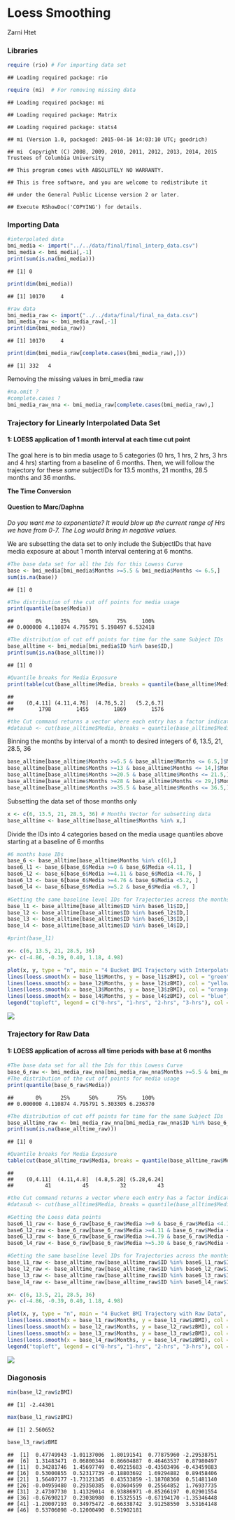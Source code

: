 Loess Smoothing
================
Zarni Htet

### Libraries

``` r
require (rio) # For importing data set
```

    ## Loading required package: rio

``` r
require (mi)  # For removing missing data
```

    ## Loading required package: mi

    ## Loading required package: Matrix

    ## Loading required package: stats4

    ## mi (Version 1.0, packaged: 2015-04-16 14:03:10 UTC; goodrich)

    ## mi  Copyright (C) 2008, 2009, 2010, 2011, 2012, 2013, 2014, 2015 Trustees of Columbia University

    ## This program comes with ABSOLUTELY NO WARRANTY.

    ## This is free software, and you are welcome to redistribute it

    ## under the General Public License version 2 or later.

    ## Execute RShowDoc('COPYING') for details.

### Importing Data

``` r
#interpolated data
bmi_media <- import("../../data/final/final_interp_data.csv")
bmi_media <- bmi_media[,-1]
print(sum(is.na(bmi_media)))
```

    ## [1] 0

``` r
print(dim(bmi_media))
```

    ## [1] 10170     4

``` r
#raw data
bmi_media_raw <- import("../../data/final/final_na_data.csv")
bmi_media_raw <- bmi_media_raw[,-1]
print(dim(bmi_media_raw))
```

    ## [1] 10170     4

``` r
print(dim(bmi_media_raw[complete.cases(bmi_media_raw),]))
```

    ## [1] 332   4

Removing the missing values in bmi\_media raw

``` r
#na.omit ?
#complete.cases ?
bmi_media_raw_nna <- bmi_media_raw[complete.cases(bmi_media_raw),]
```

### Trajectory for Linearly Interpolated Data Set

#### 1: LOESS application of 1 month interval at each time cut point

The goal here is to bin media usage to 5 categories (0 hrs, 1 hrs, 2
hrs, 3 hrs and 4 hrs) starting from a baseline of 6 months. Then, we
will follow the trajectory for these *same* subjectIDs for 13.5 months,
21 months, 28.5 months and 36 months.

**The Time Conversion**

#### Question to Marc/Daphna

*Do you want me to exponentiate? It would blow up the current range of
Hrs we have from 0-7. The Log would bring in negative values.*

We are subsetting the data set to only include the SubjectIDs that have
media exposure at about 1 month interval centering at 6 months.

``` r
#The base data set for all the Ids for this Lowess Curve
base <- bmi_media[bmi_media$Months >=5.5 & bmi_media$Months <= 6.5,]
sum(is.na(base))
```

    ## [1] 0

``` r
#The distribution of the cut off points for media usage
print(quantile(base$Media))
```

    ##       0%      25%      50%      75%     100% 
    ## 0.000000 4.110874 4.795791 5.198497 6.532418

``` r
#The distribution of cut off points for time for the same Subject IDs
base_alltime <- bmi_media[bmi_media$ID %in% base$ID,]
print(sum(is.na(base_alltime)))
```

    ## [1] 0

``` r
#Quantile breaks for Media Exposure
print(table(cut(base_alltime$Media, breaks = quantile(base_alltime$Media))))
```

    ## 
    ##    (0,4.11] (4.11,4.76]  (4.76,5.2]   (5.2,6.7] 
    ##        1798        1455        1869        1576

``` r
#the Cut command returns a vector where each entry has a factor indicator of what quantile it belongs to 
#datasub <- cut(base_alltime$Media, breaks = quantile(base_alltime$Media), include.lowest = TRUE)
```

Binning the months by interval of a month to desired integers of 6,
13.5, 21, 28.5,
36

``` r
base_alltime[base_alltime$Months >=5.5 & base_alltime$Months <= 6.5,]$Months <-6
base_alltime[base_alltime$Months >=13 & base_alltime$Months <= 14,]$Months <-13.5
base_alltime[base_alltime$Months >=20.5 & base_alltime$Months <= 21.5,]$Months <-21
base_alltime[base_alltime$Months >=28 & base_alltime$Months <= 29,]$Months <-28.5
base_alltime[base_alltime$Months >=35.5 & base_alltime$Months <= 36.5,]$Months <-36
```

Subsetting the data set of those months only

``` r
x <- c(6, 13.5, 21, 28.5, 36) # Months Vector for subsetting data
base_alltime <- base_alltime[base_alltime$Months %in% x,]
```

Divide the IDs into 4 categories based on the media usage quantiles
above starting at a baseline of 6 months

``` r
#6 months base IDs
base_6 <- base_alltime[base_alltime$Months %in% c(6),]
base6_l1 <- base_6[base_6$Media >=0 & base_6$Media <4.11, ]
base6_l2 <- base_6[base_6$Media >=4.11 & base_6$Media <4.76, ]
base6_l3 <- base_6[base_6$Media >=4.76 & base_6$Media <5.2, ]
base6_l4 <- base_6[base_6$Media >=5.2 & base_6$Media <6.7, ]
```

``` r
#Getting the same baseline level IDs for Trajectories across the months
base_l1 <- base_alltime[base_alltime$ID %in% base6_l1$ID,]
base_l2 <- base_alltime[base_alltime$ID %in% base6_l2$ID,]
base_l3 <- base_alltime[base_alltime$ID %in% base6_l3$ID,]
base_l4 <- base_alltime[base_alltime$ID %in% base6_l4$ID,]

#print(base_l1)

x<- c(6, 13.5, 21, 28.5, 36)
y<- c(-4.86, -0.39, 0.40, 1.18, 4.98)

plot(x, y, type = "n", main = "4 Bucket BMI Trajectory with Interpolated Data", ylim = c(0,2))
lines(loess.smooth(x = base_l1$Months, y = base_l1$zBMI), col = "green")
lines(loess.smooth(x = base_l2$Months, y = base_l2$zBMI), col = "yellow")
lines(loess.smooth(x = base_l3$Months, y = base_l3$zBMI), col = "orange")
lines(loess.smooth(x = base_l4$Months, y = base_l4$zBMI), col = "blue")
legend("topleft", legend = c("0-hrs", "1-hrs", "2-hrs", "3-hrs"), col = c("green", "yellow", "red","blue"), lty = 1, cex = 0.8)
```

![](03_Loess_Smoothing_files/figure-gfm/unnamed-chunk-11-1.png)<!-- -->

### Trajectory for Raw Data

#### 1: LOESS application of across all time periods with base at 6 months

``` r
#The base data set for all the Ids for this Lowess Curve
base_6_raw <- bmi_media_raw_nna[bmi_media_raw_nna$Months >=5.5 & bmi_media_raw_nna$Months <= 6.5,]
#The distribution of the cut off points for media usage
print(quantile(base_6_raw$Media))
```

    ##       0%      25%      50%      75%     100% 
    ## 0.000000 4.110874 4.795791 5.303305 6.236370

``` r
#The distribution of cut off points for time for the same Subject IDs
base_alltime_raw <- bmi_media_raw_nna[bmi_media_raw_nna$ID %in% base_6_raw$ID,]
print(sum(is.na(base_alltime_raw)))
```

    ## [1] 0

``` r
#Quantile breaks for Media Exposure
table(cut(base_alltime_raw$Media, breaks = quantile(base_alltime_raw$Media)))
```

    ## 
    ##    (0,4.11]  (4.11,4.8]  (4.8,5.28] (5.28,6.24] 
    ##          41          45          32          43

``` r
#the Cut command returns a vector where each entry has a factor indicator of what quantile it belongs to 
#datasub <- cut(base_alltime$Media, breaks = quantile(base_alltime$Media), include.lowest = TRUE)
```

``` r
#Getting the Loess data points
base6_l1_raw <- base_6_raw[base_6_raw$Media >=0 & base_6_raw$Media <4.11, ]
base6_l2_raw <- base_6_raw[base_6_raw$Media >=4.11 & base_6_raw$Media <4.79, ]
base6_l3_raw <- base_6_raw[base_6_raw$Media >=4.79 & base_6_raw$Media <5.30, ]
base6_l4_raw <- base_6_raw[base_6_raw$Media >=5.30 & base_6_raw$Media <6.24, ]
```

``` r
#Getting the same baseline level IDs for Trajectories across the months
base_l1_raw <- base_alltime_raw[base_alltime_raw$ID %in% base6_l1_raw$ID,] #everything is at 6 months
base_l2_raw <- base_alltime_raw[base_alltime_raw$ID %in% base6_l2_raw$ID,]
base_l3_raw <- base_alltime_raw[base_alltime_raw$ID %in% base6_l3_raw$ID,]
base_l4_raw <- base_alltime_raw[base_alltime_raw$ID %in% base6_l4_raw$ID,]
```

``` r
x<- c(6, 13.5, 21, 28.5, 36)
y<- c(-4.86, -0.39, 0.40, 1.18, 4.98)

plot(x, y, type = "n", main = "4 Bucket BMI Trajectory with Raw Data", ylim = c(-10,10))
lines(loess.smooth(x = base_l1_raw$Months, y = base_l1_raw$zBMI), col = "green")
lines(loess.smooth(x = base_l2_raw$Months, y = base_l2_raw$zBMI), col = "yellow")
lines(loess.smooth(x = base_l3_raw$Months, y = base_l3_raw$zBMI), col = "orange")
lines(loess.smooth(x = base_l4_raw$Months, y = base_l4_raw$zBMI), col = "blue")
legend("topleft", legend = c("0-hrs", "1-hrs", "2-hrs", "3-hrs"), col = c("green", "yellow", "red","blue"), lty = 1, cex = 0.8)
```

![](03_Loess_Smoothing_files/figure-gfm/unnamed-chunk-16-1.png)<!-- -->

### Diagonosis

``` r
min(base_l2_raw$zBMI)
```

    ## [1] -2.44301

``` r
max(base_l1_raw$zBMI)
```

    ## [1] 2.560652

``` r
base_l3_raw$zBMI
```

    ##  [1]  0.47749943 -1.01137006  1.80191541  0.77875960 -2.29538751
    ##  [6]  1.31483471  0.06800344  0.86604887  0.46463537  0.87980497
    ## [11]  0.34281746  1.45697749  0.49215683 -0.43503496 -0.43459883
    ## [16]  0.53000855  0.52317739 -0.18803692  1.69294882  0.89458406
    ## [21]  1.56407177 -1.73121345  0.43533859 -1.18708360  0.51481140
    ## [26] -0.04959480  0.29350385  0.03604599  0.25564852  1.76937735
    ## [31]  2.47307730  1.41329014  0.93886971 -0.85266197  0.02901554
    ## [36] -0.67690217  0.23038980  0.15325515 -0.67194170 -1.35346448
    ## [41] -1.20007193  0.34975472 -0.66338742  3.91258550  3.53164148
    ## [46]  0.53706098 -0.12000490  0.51902181

<!-- ## IGNORE CODE BELOW -->

<!-- #### 2: LOESS application of 1 month interval at each time cut point with base at 6 months -->

<!-- The goal here is to bin media usage to 5 categories (0 hrs, 1 hrs, 2 hrs, 3 hrs and 4 hrs) starting from a baseline of 6 months. Then, we will follow the same trajectory for these *same* subjectIDs for 13.5 months, 21 months, 28.5 months and 36 months. -->

<!-- **The Time Conversion** -->

<!-- #### Question to Marc -->

<!-- *Do you want me to exponetiate? It would blow up the current range of Hrs we have from 0-7. -->

<!-- The Log would bring in negative values.* -->

<!-- ```{r} -->

<!-- ``` -->

<!-- We are subsetting the data set to only include the SubjectIDs that have media exposure at about 1 month interval -->

<!-- centering at 6 months. -->

<!-- ```{r} -->

<!-- #The base data set for all the Ids for this Lowess Curve -->

<!-- base_raw <- bmi_media_raw_nna[bmi_media_raw_nna$Months >=5.5 & bmi_media_raw_nna$Months <= 6.5,] -->

<!-- #The distribution of the cut off points for media usage -->

<!-- print(quantile(base_raw$Media)) -->

<!-- ``` -->

<!-- ```{r} -->

<!-- #The distribution of cut off points for time for the same Subject IDs -->

<!-- base_alltime_raw <- bmi_media_raw_nna[bmi_media_raw_nna$ID %in% base_raw$ID,] -->

<!-- print(sum(is.na(base_alltime_raw))) -->

<!-- #Quantile breaks for Media Exposure -->

<!-- table(cut(base_alltime_raw$Media, breaks = quantile(base_alltime_raw$Media))) -->

<!-- #the Cut command returns a vector where each entry has a factor indicator of what quantile it belongs to  -->

<!-- #datasub <- cut(base_alltime$Media, breaks = quantile(base_alltime$Media), include.lowest = TRUE) -->

<!-- ``` -->

<!-- Binning the months by interval of a month to desired integers of 6, 13.5, 21, 28.5, 36 -->

<!-- ```{r} -->

<!-- base_alltime_raw[base_alltime_raw$Months >=5.5 & base_alltime_raw$Months <= 6.5,]$Months <-6 -->

<!-- base_alltime_raw[base_alltime_raw$Months >=13 & base_alltime_raw$Months <= 14,]$Months <-13.5 -->

<!-- #Data interval has to be widened for the month centered around 21 to 3 month interval -->

<!-- base_alltime_raw[base_alltime_raw$Months >=18.5 & base_alltime_raw$Months <= 23.5,]$Months <-21 -->

<!-- base_alltime_raw[base_alltime_raw$Months >=28 & base_alltime_raw$Months <= 29,]$Months <-28.5 -->

<!-- base_alltime_raw[base_alltime_raw$Months >=35.5 & base_alltime_raw$Months <= 36.5,]$Months <-36 -->

<!-- ``` -->

<!-- Subsetting the data set of those months only -->

<!-- ```{r} -->

<!-- x <- c(6, 13.5, 21, 28.5, 36) # Months Vector for subsetting data -->

<!-- base_alltime_raw <- base_alltime_raw[base_alltime_raw$Months %in% x,] -->

<!-- ``` -->

<!-- Divide the IDs into 4 categories based on Media usage quantile above starting at base like of 6 months. -->

<!-- The quantile cuts in raw data are **different** from the quantile cuts of interpolated data which is to be expected.  -->

<!-- ```{r} -->

<!-- #6 months base IDs -->

<!-- base_6_raw <- base_alltime_raw[base_alltime_raw$Months %in% c(6),] -->

<!-- base6_l1_raw <- base_6_raw[base_6_raw$Media >=0 & base_6_raw$Media <4.11, ] -->

<!-- base6_l2_raw <- base_6_raw[base_6_raw$Media >=4.11 & base_6_raw$Media <4.8, ] -->

<!-- base6_l3_raw <- base_6_raw[base_6_raw$Media >=4.8 & base_6_raw$Media <5.28, ] -->

<!-- base6_l4_raw <- base_6_raw[base_6_raw$Media >=5.28 & base_6_raw$Media <6.24, ] -->

<!-- ``` -->

<!-- ```{r} -->

<!-- #Getting the same baseline level IDs for Trajectories across the months -->

<!-- base_l1_raw <- base_alltime_raw[base_alltime_raw$ID %in% base6_l1_raw$ID,] -->

<!-- base_l2_raw <- base_alltime_raw[base_alltime_raw$ID %in% base6_l2_raw$ID,] -->

<!-- base_l3_raw <- base_alltime_raw[base_alltime_raw$ID %in% base6_l3_raw$ID,] -->

<!-- base_l4_raw <- base_alltime_raw[base_alltime_raw$ID %in% base6_l4_raw$ID,] -->

<!-- x<- c(6, 13.5, 21, 28.5, 36) -->

<!-- y<- c(-4.86, -0.39, 0.40, 1.18, 4.98) -->

<!-- plot(x, y, type = "n", main = "4 Bucket BMI Trajectory with Raw Data", ylim = c(-1.0,10.0)) -->

<!-- lines(loess.smooth(x = base_l1_raw$Months, y = base_l1_raw$zBMI), col = "green") -->

<!-- lines(loess.smooth(x = base_l2_raw$Months, y = base_l2_raw$zBMI), col = "yellow") -->

<!-- lines(loess.smooth(x = base_l3_raw$Months, y = base_l3_raw$zBMI), col = "orange") -->

<!-- lines(loess.smooth(x = base_l4_raw$Months, y = base_l4_raw$zBMI), col = "blue") -->

<!-- legend("topleft", legend = c("0-hrs", "1-hrs", "2-hrs", "3-hrs"), col = c("green", "yellow", "red","blue"), lty = 1, cex = 0.8) -->

<!-- ``` -->

